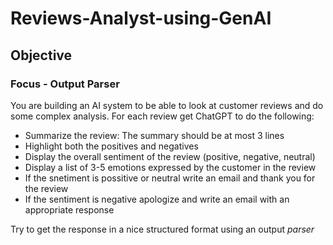 # Reviews-Analyst-using-GenAI
## Objective 
### Focus - Output Parser
You are building an AI system to be able to look at customer reviews and do some complex analysis. For each review get ChatGPT to do the following:
- Summarize the review: The summary should be at most 3 lines 
- Highlight both the positives and negatives
- Display the overall sentiment of the review (positive, negative, neutral)
- Display a list of 3-5 emotions expressed by the customer in the review
- If the snetiment is possitive or neutral write an email and thank you for the review
- If the sentiment is negative apologize and write an email with an appropriate response

Try to get the response in a nice structured format using an output *parser*
